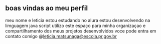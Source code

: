 ## boas vindas ao meu perfil
meu nome e leticia
estou estudando no alura
estou desenvolvendo na limguagem java script 
utilizo este espaço  para minha organizaçao e compartilhamento dos meus projetos desenvolvidos 
voce pode entra em contato comigo 
@leticia.matsunaga@escola.pr.gov.br

<!--
**leticia01102008/leticia01102008** is a ✨ _special_ ✨ repository because its `README.md` (this file) appears on your GitHub profile.

Here are some ideas to get you started:

- 🔭 I’m currently working on ...
- 🌱 I’m currently learning ...
- 👯 I’m looking to collaborate on ...
- 🤔 I’m looking for help with ...
- 💬 Ask me about ...
- 📫 How to reach me: ...
- 😄 Pronouns: ...
- ⚡ Fun fact: ...
-->
